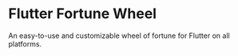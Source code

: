 # Flutter Fortune Wheel

An easy-to-use and customizable wheel of fortune for Flutter on all platforms.